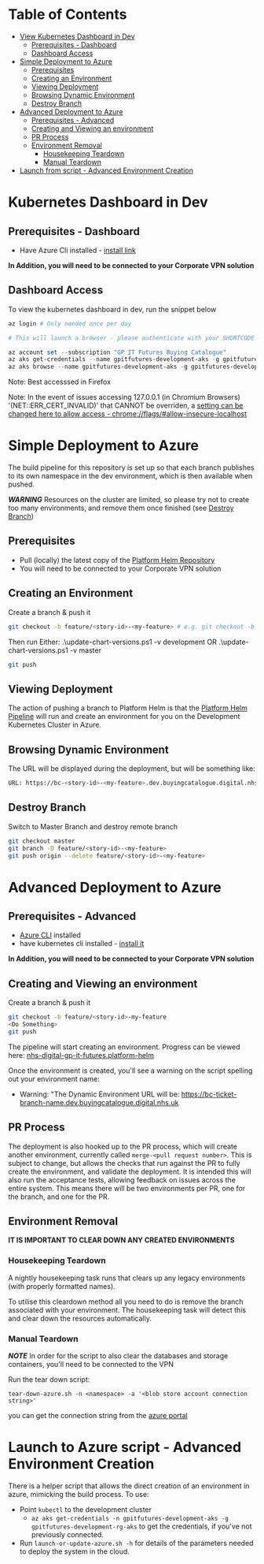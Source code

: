 # Table of Contents
- [View Kubernetes Dashboard in Dev](#View-Kubernetes-Dashboard-in-Dev)
  * [Prerequisites - Dashboard](#Prerequisites---Dashboard)
  * [Dashboard Access](#Dashboard-Access)
- [Simple Deployment to Azure](#Simple-Deployment-to-Azure)
  * [Prerequisites](#Prerequisites)
  * [Creating an Environment](#Creating-an-Environment)
  * [Viewing Deployment](#Viewing-Deployment)
  * [Browsing Dynamic Environment](#Browsing-Dynamic-Environment)
  * [Destroy Branch](#Destroy-Branch)
- [Advanced Deployment to Azure](#Advanced-Deployment-to-Azure)
  * [Prerequisites - Advanced](#Prerequisites---Advanced)
  * [Creating and Viewing an environment](#Creating-and-Viewing-an-environment)
  * [PR Process](#PR-Process)
  * [Environment Removal](#Environment-Removal)
    + [Housekeeping Teardown](#Housekeeping-Teardown)
    + [Manual Teardown](#Manual-Teardown)
- [Launch from script - Advanced Environment Creation](#Launch-from-script---Advanced-Environment-Creation)

# Kubernetes Dashboard in Dev

## Prerequisites - Dashboard

- Have Azure Cli installed - [install link](https://docs.microsoft.com/en-us/cli/azure/install-azure-cli)

**In Addition, you will need to be connected to your Corporate VPN solution**

## Dashboard Access

To view the kubernetes dashboard in dev, run the snippet below 

```Powershell
az login # Only needed once per day

# This will launch a browser - please authenticate with your SHORTCODE based NHS account

az account set --subscription "GP IT Futures Buying Catalogue"
az aks get-credentials --name gpitfutures-development-aks -g gpitfutures-development-rg-aks --admin
az aks browse --name gpitfutures-development-aks -g gpitfutures-development-rg-aks
```
Note: Best accesssed in Firefox

Note: In the event of issues accessing 127.0.0.1 (in Chromium Browsers) '(NET::ERR_CERT_INVALID)' that CANNOT be overriden, a [setting can be changed here to allow access - chrome://flags/#allow-insecure-localhost](chrome://flags/#allow-insecure-localhost)

# Simple Deployment to Azure

The build pipeline for this repository is set up so that each branch publishes to its own namespace in the dev environment, which is then available when pushed.

*****WARNING*****
Resources on the cluster are limited, so please try not to create too many environments, and remove them once finished (see [Destroy Branch](#Destroy-Branch))

## Prerequisites

- Pull (locally) the latest copy of the [Platform Helm Repository](https://github.com/nhs-digital-gp-it-futures/platform-helm)
- You will need to be connected to your Corporate VPN solution

## Creating an Environment

Create a branch & push it

```bash
git checkout -b feature/<story-id>-<my-feature> # e.g. git checkout -b feature/12345-dummy-branch
```
Then run Either: .\update-chart-versions.ps1 -v development OR .\update-chart-versions.ps1 -v master

```bash
git push
```
## Viewing Deployment

The action of pushing a branch to Platform Helm is that the [Platform Helm Pipeline](https://buyingcatalog.visualstudio.com/Buying%20Catalogue/_build?definitionId=75&_a=summary) will run and create an environment for you on the Development Kubernetes Cluster in Azure.

## Browsing Dynamic Environment

The URL will be displayed during the deployment, but will be something like:

```bash
URL: https://bc-<story-id>-<my-feature>.dev.buyingcatalogue.digital.nhs.uk # eg. https://bc-feature-12345-dummy-branch.dev.buyingcatalogue.digital.nhs.uk
```

## Destroy Branch

Switch to Master Branch and destroy remote branch
```bash
git checkout master
git branch -D feature/<story-id>-<my-feature>
git push origin --delete feature/<story-id>-<my-feature>
```
# Advanced Deployment to Azure

## Prerequisites - Advanced

- [Azure CLI](https://docs.microsoft.com/en-us/cli/azure/install-azure-cli?view=azure-cli-latest) installed
- have kubernetes cli installed - [install it](local-k8s-setup.md)

**In Addition, you will need to be connected to your Corporate VPN solution**

## Creating and Viewing an environment

Create a branch & push it

```bash
git checkout -b feature/<story-id>-my-feature
<Do Something>
git push
```

The pipeline will start creating an environment. Progress can be viewed here: [nhs-digital-gp-it-futures.platform-helm](https://buyingcatalog.visualstudio.com/Buying%20Catalogue/_build?definitionId=75&_a=summary)

Once the environment is created, you'll see a warning on the script spelling out your environment name:

- Warning: "The Dynamic Environment URL will be: https://bc-ticket-branch-name.dev.buyingcatalogue.digital.nhs.uk

## PR Process

The deployment is also hooked up to the PR process, which will create another environment, currently called `merge-<pull request number>`. This is subject to change, but allows the checks that run against the PR to fully create the environment, and validate the deployment. It is intended this will also run the acceptance tests, allowing feedback on issues across the entire system. This means there will be two environments per PR, one for the branch, and one for the PR.

## Environment Removal

**IT IS IMPORTANT TO CLEAR DOWN ANY CREATED ENVIRONMENTS**

### Housekeeping Teardown

A nightly housekeeping task runs that clears up any legacy environments (with properly formatted names). 

To utilise this cleardown method all you need to do is remove the branch associated with your environment. The housekeeping task will detect this and clear down the resources automatically.

### Manual Teardown

***NOTE***
In order for the script to also clear the databases and storage containers, you'll need to be connected to the VPN

Run the tear down script:

`tear-down-azure.sh -n <namespace> -a '<blob store account connection string>'`

you can get the connection string from the [azure portal](https://portal.azure.com/#@HSCIC365.onmicrosoft.com/resource/subscriptions/7b12a8a2-f06f-456f-b6f9-aa2d92e0b2ec/resourceGroups/gpitfutures-development-rg-sa/providers/Microsoft.Storage/storageAccounts/gpitfuturesdevelopment/keys)

# Launch to Azure script - Advanced Environment Creation

There is a helper script that allows the direct creation of an environment in azure, mimicking the build process. To use:

- Point `kubectl` to the development cluster 
  - `az aks get-credentials -n gpitfutures-development-aks -g gpitfutures-development-rg-aks` to get the credentials, if you've not previously connected.
- Run `launch-or-update-azure.sh -h` for details of the parameters needed to deploy the system in the cloud. 
